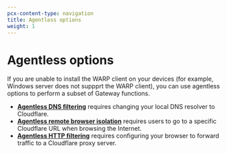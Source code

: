 ```yaml
---
pcx-content-type: navigation
title: Agentless options
weight: 1
---
```


# Agentless options

If you are unable to install the WARP client on your devices (for example, Windows server does not suppprt the WARP client), you can use agentless options to perform a subset of Gateway functions.

- **[Agentless DNS filtering](/cloudflare-one/connections/connect-devices/agentless/dns)** requires changing your local DNS resolver to Cloudflare.
- **[Agentless remote browser isolation](/cloudflare-one/policies/browser-isolation/clientless-browser-isolation/)** requires users to go to a specific Cloudflare URL when browsing the Internet.
- **[Agentless HTTP filtering](/cloudflare-one/connections/connect-devices/agentless/http)** requires configuring your browser to forward traffic to a Cloudflare proxy server.
